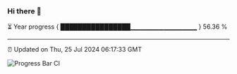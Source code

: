 ### Hi there 👋

⏳ Year progress { ████████████████▁▁▁▁▁▁▁▁▁▁▁▁▁▁ } 56.36 %

---

⏰ Updated on Thu, 25 Jul 2024 06:17:33 GMT

![Progress Bar CI](https://github.com/liununu/liununu/workflows/Progress%20Bar%20CI/badge.svg)
